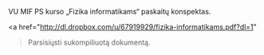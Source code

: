 VU MIF PS kurso „Fizika informatikams“ paskaitų konspektas.

<a href="http://dl.dropbox.com/u/67919929/fizika-informatikams.pdf?dl=1"
>Parsisiųsti sukompiliuotą dokumentą.</a>
